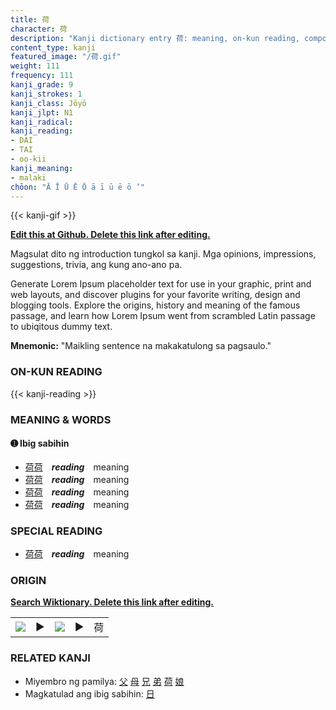 ```yaml
---
title: 荷
character: 荷
description: "Kanji dictionary entry 荷: meaning, on-kun reading, compounds, origin, related kanji"
content_type: kanji
featured_image: "/荷.gif"
weight: 111
frequency: 111
kanji_grade: 9
kanji_strokes: 1
kanji_class: Jōyō
kanji_jlpt: N1
kanji_radical: 
kanji_reading: 
- DAI
- TAI
- oo-kii
kanji_meaning:
- malaki
chōon: "Ā Ī Ū Ē Ō ā ī ū ē ō ’"
---
```

[//]: # (Don't edit the line below. Kanji animated GIF code is automatically generated.)
{{< kanji-gif >}}

[//]: # (Edit below this line.)

**[Edit this at Github. Delete this link after editing.](https://github.com/tim0g/tim/tree/main/content/kanji/荷/index.md)**

Magsulat dito ng introduction tungkol sa kanji. Mga opinions, impressions, suggestions, trivia, ang kung ano-ano pa.

Generate Lorem Ipsum placeholder text for use in your graphic, print and web layouts, and discover plugins for your favorite writing, design and blogging tools. Explore the origins, history and meaning of the famous passage, and learn how Lorem Ipsum went from scrambled Latin passage to ubiqitous dummy text.
 
**Mnemonic:** "Maikling sentence na makakatulong sa pagsaulo."

### ON-KUN READING

[//]: # (Don't edit the line below. ON-KUN READING code is automatically generated.)
{{< kanji-reading >}}

### MEANING & WORDS

#### ➊ **Ibig sabihin**
  - [荷](../荷)[荷](../荷)　***reading***　meaning
  - [荷](../荷)[荷](../荷)　***reading***　meaning
  - [荷](../荷)[荷](../荷)　***reading***　meaning
  - [荷](../荷)[荷](../荷)　***reading***　meaning

### SPECIAL READING
  - [荷](../荷)[荷](../荷)　***reading***　meaning

### ORIGIN

**[Search Wiktionary. Delete this link after editing.](https://wiktionary.org/wiki/荷)**
<table class="kanji-table"><tr><td>
<img src="60px-荷-bronze.svg.png">
</td><td>▶</td><td>
<img src="60px-荷-oracle.svg.png">
</td><td>▶</td>
<td class="kanji-origin">荷</td>
</tr></table>

### RELATED KANJI
- Miyembro ng pamilya: [父](../父) [母](../母) [兄](../兄) [弟](../弟) [荷](../荷) [娘](../娘)
- Magkatulad ang ibig sabihin: [日](../日)
